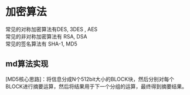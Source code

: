 # 加密算法

常见的对称加密算法有DES, 3DES , AES  
常见的非对称加密算法有 RSA, DSA  
常见的签名算法有 SHA-1, MD5


## md算法实现

[MD5核心思路]：将信息分成N个512bit大小的BLOCK块，然后分别对每个BLOCK进行摘要运算，然后将结果用于下一个分组的运算，最终得到摘要结果。